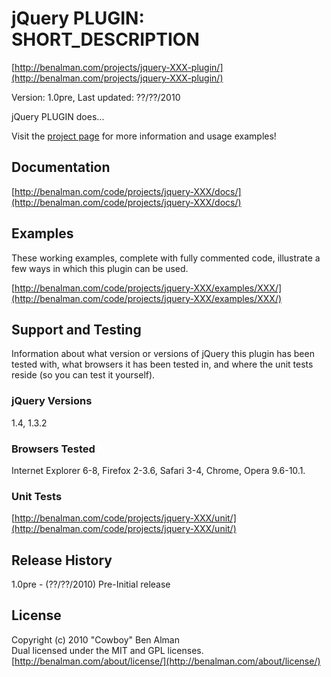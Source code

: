 # jQuery PLUGIN: SHORT_DESCRIPTION #
[http://benalman.com/projects/jquery-XXX-plugin/](http://benalman.com/projects/jquery-XXX-plugin/)

Version: 1.0pre, Last updated: ??/??/2010

jQuery PLUGIN does...

Visit the [project page](http://benalman.com/projects/jquery-XXX-plugin/) for more information and usage examples!


## Documentation ##
[http://benalman.com/code/projects/jquery-XXX/docs/](http://benalman.com/code/projects/jquery-XXX/docs/)


## Examples ##
These working examples, complete with fully commented code, illustrate a few
ways in which this plugin can be used.

[http://benalman.com/code/projects/jquery-XXX/examples/XXX/](http://benalman.com/code/projects/jquery-XXX/examples/XXX/)  

## Support and Testing ##
Information about what version or versions of jQuery this plugin has been
tested with, what browsers it has been tested in, and where the unit tests
reside (so you can test it yourself).

### jQuery Versions ###
1.4, 1.3.2

### Browsers Tested ###
Internet Explorer 6-8, Firefox 2-3.6, Safari 3-4, Chrome, Opera 9.6-10.1.

### Unit Tests ###
[http://benalman.com/code/projects/jquery-XXX/unit/](http://benalman.com/code/projects/jquery-XXX/unit/)


## Release History ##

1.0pre   - (??/??/2010) Pre-Initial release


## License ##
Copyright (c) 2010 "Cowboy" Ben Alman  
Dual licensed under the MIT and GPL licenses.  
[http://benalman.com/about/license/](http://benalman.com/about/license/)
